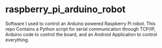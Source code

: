 raspberry_pi_arduino_robot
==========================

Software I used to control an Arduino powered Raspberry Pi robot. This repo Contains a Python script for serial communication through TCP/IP, Arduino code to control the board, and an Android Application to control everything. 
